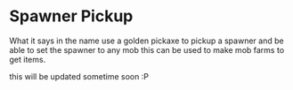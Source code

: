 # Spawner Pickup

What it says in the name use a golden pickaxe to pickup a spawner and be able to set the spawner to any mob this can be used to make mob farms to get items.

this will be updated sometime soon :P
